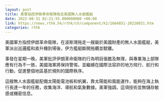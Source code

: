 ```yaml
---
layout: post
title: 美軍指控伊朗革命衛隊拖走美國無人水面艦艇
date: 2022-08-31 02:21:55.000000000 +08:00
link: https://news.rthk.hk/rthk/ch/component/k2/1664851-20220831.htm
categories: rthk
---
```


美國軍方指控伊朗革命衛隊，在波斯灣拖走一艘屬於美國財產的無人水面艦艇，美軍派出巡邏艦和直升機到場後，伊方艦艇斷開拖纜並駛離。

事發在星期一晚，美軍批評伊朗革命衛隊的行為明目張膽及無理，與專業海上部隊應有行為不一致，美國海軍將保持警惕，並繼續在國際法容許的地方飛行、航行和行動，促進整個地區基於規則的國際秩序。

這艘無人水面艦艇配備太陽能電池板和帆翼，靠太陽能和風能運作，能夠在海上執行長達一年的任務，收集海洋、導航和氣象數據。美軍強調，這項技術並無儲存敏感或機密信息。
